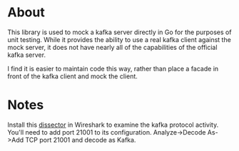 # About
This library is used to mock a kafka server directly in Go for the purposes
of unit testing. While it provides the ability to use a real kafka client
against the mock server, it does not have nearly all of the capabilities
of the official kafka server.

I find it is easier to maintain code this way, rather than place a facade
in front of the kafka client and mock the client.

# Notes

Install this [dissector](https://github.com/vchekan/wireshark-kafka) in
Wireshark to examine the kafka protocol activity. You'll need to add
port 21001 to its configuration. Analyze->Decode As->Add TCP port 21001
and decode as Kafka.


